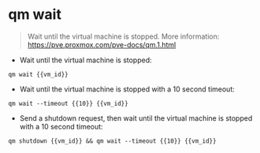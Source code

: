 # qm wait

> Wait until the virtual machine is stopped.
> More information: <https://pve.proxmox.com/pve-docs/qm.1.html>

- Wait until the virtual machine is stopped:

`qm wait {{vm_id}}`

- Wait until the virtual machine is stopped with a 10 second timeout:

`qm wait --timeout {{10}} {{vm_id}}`

- Send a shutdown request, then wait until the virtual machine is stopped with a 10 second timeout:

`qm shutdown {{vm_id}} && qm wait --timeout {{10}} {{vm_id}}`
